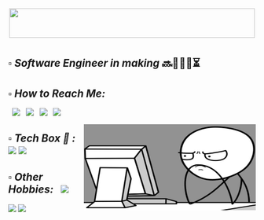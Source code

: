 # <div align="center" ><img height=60px width=500px src="https://img.shields.io/badge/Hello%20I'm%20Atherv-grey?&style=for-the-badge"></div> 

## <em> ▫️ Software Engineer in making </em> 🔜👨🏻‍💻⏳
## <em> ▫️ How to Reach Me: </em>
   &nbsp; [<img height="30" src="https://img.shields.io/badge/twitter-%231DA1F2.svg?&style=for-the-badge&logo=twitter&logoColor=black" />](https://twitter.com/ColonelAVP_)
&nbsp; [<img height="30" src="https://img.shields.io/badge/Facebook-1877F2?style=for-the-badge&logo=facebook&logoColor=black" />](https://www.facebook.com/atherv.v.patil/)
&nbsp; [<img height="30" src="https://img.shields.io/badge/Instagram-E4405F?style=for-the-badge&logo=instagram&logoColor=black" />](https://www.instagram.com/athervvpatil/)
&nbsp; [<img height="30" src="https://img.shields.io/badge/linkedin-blue.svg?&style=for-the-badge&logo=linkedin&logoColor=black" />](https://www.linkedin.com/in/atherv-patil-4a86691b1/)
<div>
<img width=350px height=175px align="right" src="https://github.com/ColonelAVP/ColonelAVP/blob/master/computer-meme-2-600x400.jpg" />
  </div>
      
## <em> ▫️ Tech Box 🧰 : &nbsp; <img height="30" src="https://img.shields.io/badge/Python-FFD43B?style=for-the-badge&logo=python&logoColor=darkgreen" /> <img height="31" src="https://img.shields.io/badge/MySQL-AD3198?style=for-the-badge&logo=mysql&logoColor=black" />
## ▫️ Other Hobbies:</em> &nbsp; [<img height="30" src="https://img.shields.io/badge/Spotify-1ED760?&style=for-the-badge&logo=spotify&logoColor=black" />](https://open.spotify.com/user/31jvid3zyvvwhjs44zmurjfh4bwu) 
<img height="30" src="https://img.shields.io/badge/%20Football⚽-REAL MADRID👑-white?style=for-the-badge&logo=black" /> <img height="30" src="https://img.shields.io/badge/Gamer-Counter_Strike-green?style=for-the-badge&logo=counter-strike&logoColor=black" /> 
            
